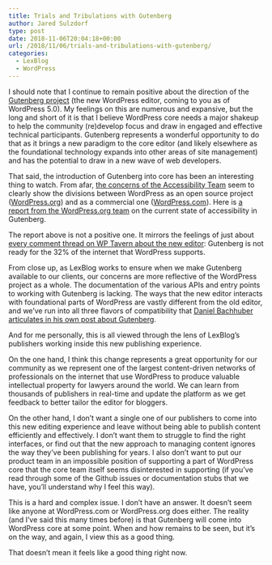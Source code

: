 ```yaml
---
title: Trials and Tribulations with Gutenberg
author: Jared Sulzdorf
type: post
date: 2018-11-06T20:04:18+00:00
url: /2018/11/06/trials-and-tribulations-with-gutenberg/
categories:
  - LexBlog
  - WordPress
---
```


I should note that I continue to remain positive about the direction of the [Gutenberg project][1] (the new WordPress editor, coming to you as of WordPress 5.0). My feelings on this are numerous and expansive, but the long and short of it is that I believe WordPress core needs a major shakeup to help the community (re)develop focus and draw in engaged and effective technical participants. Gutenberg represents a wonderful opportunity to do that as it brings a new paradigm to the core editor (and likely elsewhere as the foundational technology expands into other areas of site management) and has the potential to draw in a new wave of web developers.

That said, the introduction of Gutenberg into core has been an interesting thing to watch. From afar, [the concerns of the Accessibility Team][2] seem to clearly show the divisions between WordPress as an open source project ([WordPress.org][3]) and as a commercial one ([WordPress.com][4]). Here is [a report from the WordPress.org team](https://make.wordpress.org/accessibility/2018/10/29/report-on-the-accessibility-status-of-gutenberg/) on the current state of accessibility in Gutenberg.

<!--more-->

The report above is not a positive one. It mirrors the feelings of just about [every comment thread on WP Tavern about the new editor][5]: Gutenberg is not ready for the 32% of the internet that WordPress supports.

From close up, as LexBlog works to ensure when we make Gutenberg available to our clients, our concerns are more reflective of the WordPress project as a whole. The documentation of the various APIs and entry points to working with Gutenberg is lacking. The ways that the new editor interacts with foundational parts of WordPress are vastly different from the old editor, and we&#8217;ve run into all three flavors of compatibility that [Daniel Bachhuber articulates in his own post about Gutenberg](https://danielbachhuber.com/2018/10/13/three-flavors-of-gutenberg-backwards-compatibility/).

And for me personally, this is all viewed through the lens of LexBlog&#8217;s publishers working inside this new publishing experience.

On the one hand, I think this change represents a great opportunity for our community as we represent one of the largest content-driven networks of professionals on the internet that use WordPress to produce valuable intellectual property for lawyers around the world. We can learn from thousands of publishers in real-time and update the platform as we get feedback to better tailor the editor for bloggers.

On the other hand, I don&#8217;t want a single one of our publishers to come into this new editing experience and leave without being able to publish content efficiently and effectively. I don&#8217;t want them to struggle to find the right interfaces, or find out that the new approach to managing content ignores the way they&#8217;ve been publishing for years. I also don&#8217;t want to put our product team in an impossible position of supporting a part of WordPress core that the core team itself seems disinterested in supporting (if you&#8217;ve read through some of the Github issues or documentation stubs that we have, you&#8217;ll understand why I feel this way).

This is a hard and complex issue. I don&#8217;t have an answer. It doesn&#8217;t seem like anyone at WordPress.com or WordPress.org does either. The reality (and I&#8217;ve said this many times before) is that Gutenberg will come into WordPress core at some point. When and how remains to be seen, but it&#8217;s on the way, and again, I view this as a good thing.

That doesn&#8217;t mean it feels like a good thing right now.

[1]: https://wordpress.org/gutenberg/
[2]: https://wptavern.com/wordpress-accessibility-team-delivers-sobering-assessment-of-gutenberg-we-have-to-draw-a-line
[3]: https://wordpress.org/
[4]: https://wordpress.com/
[5]: https://wptavern.com/tag/gutenberg
